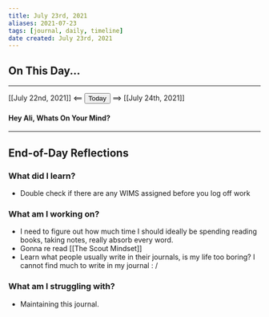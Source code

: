 ```yaml
---
title: July 23rd, 2021
aliases: 2021-07-23
tags: [journal, daily, timeline]
date created: July 23rd, 2021
---
```


## On This Day...
---

[[July 22nd, 2021]] <== <button class="date_button_today">Today</button> ==> [[July 24th, 2021]]

#### Hey Ali, Whats On Your Mind? 

---

## End-of-Day Reflections

### What did I learn?
- Double check if there are any WIMS assigned before you log off work

### What am I working on?
-  I need to figure out how much time I should ideally be spending reading books, taking notes, really absorb every word.
-  Gonna re read [[The Scout Mindset]]
-  Learn what people usually write in their journals, is my life too boring? I cannot find much to write in my journal : /

### What am I struggling with?
- Maintaining this journal.





